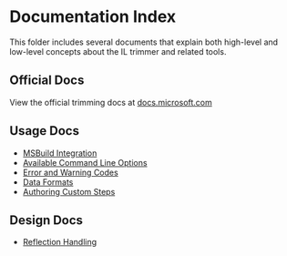 # Documentation Index

This folder includes several documents that explain both high-level and low-level concepts about the IL trimmer and related tools.

## Official Docs
View the official trimming docs at [docs.microsoft.com](https://docs.microsoft.com/en-us/dotnet/core/deploying/trimming/trim-self-contained)

## Usage Docs
- [MSBuild Integration](illink-tasks.md)
- [Available Command Line Options](illink-options.md)
- [Error and Warning Codes](error-codes.md)
- [Data Formats](data-formats.md)
- [Authoring Custom Steps](custom-steps.md)

## Design Docs
- [Reflection Handling](../../design/tools/illink/reflection-flow.md)
